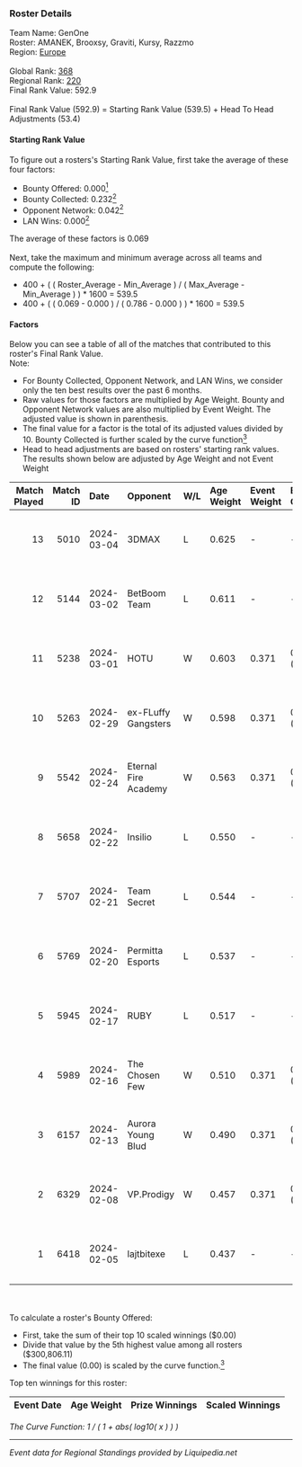 ### Roster Details<br />
Team Name: GenOne<br />
Roster: AMANEK, Brooxsy, Graviti, Kursy, Razzmo<br />
Region: [Europe]( ../standings_europe.md)<br />
<br />
Global Rank: [368](../standings_global.md)<br />
Regional Rank: [220]( ../standings_europe.md)<br />
Final Rank Value:  592.9<br />
<br />
Final Rank Value (592.9) = Starting Rank Value (539.5) + Head To Head Adjustments (53.4)<br />

#### Starting Rank Value<br />
To figure out a rosters's Starting Rank Value, first take the average of these four factors:<br />
- Bounty Offered: 0.000[<sup>1</sup>](#table2)
- Bounty Collected: 0.232[<sup>2</sup>](#table1)
- Opponent Network: 0.042[<sup>2</sup>](#table1)
- LAN Wins: 0.000[<sup>2</sup>](#table1)

The average of these factors is 0.069<br />
<br />
Next, take the maximum and minimum average across all teams and compute the following:<br />
- 400 + ( ( Roster_Average - Min_Average ) / ( Max_Average - Min_Average ) ) * 1600 = 539.5
- 400 + ( ( 0.069 - 0.000 ) / ( 0.786 - 0.000 ) ) * 1600 = 539.5


#### Factors<br />
Below you can see a table of all of the matches that contributed to this roster's Final Rank Value.<br />
Note:<br />

- For Bounty Collected, Opponent Network, and LAN Wins, we consider only the ten best results over the past 6 months.
- Raw values for those factors are multiplied by Age Weight. Bounty and Opponent Network values are also multiplied by Event Weight. The adjusted value is shown in parenthesis.
- The final value for a factor is the total of its adjusted values divided by 10. Bounty Collected is further scaled by the curve function[<sup>3</sup>](#curveFunction)
- Head to head adjustments are based on rosters' starting rank values. The results shown below are adjusted by Age Weight and not Event Weight
<span id="table1"></span><br />


| Match Played | Match ID | Date       | Opponent             | W/L | Age Weight | Event Weight | Bounty Collected | Opponent Network | LAN Wins  | H2H Adj. | Roster                                  |
| -: | -: | :- | :- | :- | :- | :- | :- | :- | :- | -: | :- |
|           13 |     5010 | 2024-03-04 | 3DMAX                | L   | 0.625      | -            | -                | -                | -         |    -2.26 | AMANEK, Brooxsy, Graviti, Kursy, Razzmo |
|           12 |     5144 | 2024-03-02 | BetBoom Team         | L   | 0.611      | -            | -                | -                | -         |    -0.24 | AMANEK, Brooxsy, Graviti, Kursy, Razzmo |
|           11 |     5238 | 2024-03-01 | HOTU                 | W   | 0.603      | 0.371        | 0.004 (0.001)    | 0.524 (0.117)    | 0 (0.000) |    15.39 | AMANEK, bibu, Graviti, Kursy, Razzmo    |
|           10 |     5263 | 2024-02-29 | ex-FLuffy Gangsters  | W   | 0.598      | 0.371        | 0.000 (0.000)    | 0.093 (0.021)    | 0 (0.000) |     9.17 | AMANEK, bibu, Graviti, Kursy, Razzmo    |
|            9 |     5542 | 2024-02-24 | Eternal Fire Academy | W   | 0.563      | 0.371        | 0.003 (0.001)    | 0.078 (0.016)    | 0 (0.000) |    11.13 | AMANEK, bibu, Graviti, Kursy, Razzmo    |
|            8 |     5658 | 2024-02-22 | Insilio              | L   | 0.550      | -            | -                | -                | -         |    -1.79 | AMANEK, bibu, Graviti, Kursy, Razzmo    |
|            7 |     5707 | 2024-02-21 | Team Secret          | L   | 0.544      | -            | -                | -                | -         |    -6.13 | AMANEK, bibu, Graviti, Kursy, Razzmo    |
|            6 |     5769 | 2024-02-20 | Permitta Esports     | L   | 0.537      | -            | -                | -                | -         |    -1.61 | AMANEK, bibu, Graviti, Kursy, Razzmo    |
|            5 |     5945 | 2024-02-17 | RUBY                 | L   | 0.517      | -            | -                | -                | -         |    -1.84 | AMANEK, bibu, Graviti, Kursy, Razzmo    |
|            4 |     5989 | 2024-02-16 | The Chosen Few       | W   | 0.510      | 0.371        | 0.002 (0.000)    | 0.262 (0.050)    | 0 (0.000) |    12.49 | AMANEK, bibu, Graviti, Kursy, Razzmo    |
|            3 |     6157 | 2024-02-13 | Aurora Young Blud    | W   | 0.490      | 0.371        | 0.008 (0.002)    | 0.506 (0.092)    | 0 (0.000) |    12.33 | AMANEK, bibu, Graviti, Kursy, Razzmo    |
|            2 |     6329 | 2024-02-08 | VP.Prodigy           | W   | 0.457      | 0.371        | 0.008 (0.001)    | 0.752 (0.128)    | 0 (0.000) |    12.31 | AMANEK, bibu, Graviti, Kursy, Razzmo    |
|            1 |     6418 | 2024-02-05 | lajtbitexe           | L   | 0.437      | -            | -                | -                | -         |    -5.61 | AMANEK, bibu, Graviti, Kursy, Razzmo    |

<br />
<span id="table2"></span><br />
To calculate a roster's Bounty Offered:<br />

- First, take the sum of their top 10 scaled winnings ($0.00)
- Divide that value by the 5th highest value among all rosters ($300,806.11)
- The final value (0.00) is scaled by the curve function.[<sup>3</sup>](#curveFunction)

Top ten winnings for this roster:<br />

| Event Date | Age Weight | Prize Winnings | Scaled Winnings |
| :- | -: | :- | :- |


<span id="curveFunction"></span>_The Curve Function: 1 / ( 1 + abs( log10( x ) ) )_<br />

---
_Event data for Regional Standings provided by Liquipedia.net_<br />
